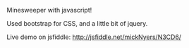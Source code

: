 Minesweeper with javascript!

Used bootstrap for CSS, and a little bit of jquery.

Live demo on jsfiddle:
	http://jsfiddle.net/mickNyers/N3CD6/